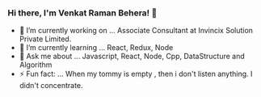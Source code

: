 ### Hi there, I'm Venkat Raman Behera! 👋

- 🔭 I’m currently working on ... Associate Consultant at Invincix Solution Private Limited.
- 🌱 I’m currently learning ... React, Redux, Node
- 💬 Ask me about ... Javascript, React, Node, Cpp, DataStructure and Algorithm
- ⚡ Fun fact: ... When my tommy is empty , then i don't listen anything. I didn't concentrate.   
<!-- - 👯 I’m looking to collaborate on ...  -->
<!-- - 🤔 I’m looking for help with ... -->
<!-- - 📫 How to reach me: ... -->
